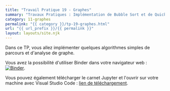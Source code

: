 ```yaml
---
title: "Travail Pratique 19 - Graphes"
summary: "Travaux Pratiques : Implémentation de Bubble Sort et de Quick Sort, instrumentation et comparaison."
category: 11-graphes
permalink: "{{ category }}/tp-19-graphes.html"
url: "{{ url_prefix }}/{{ permalink }}"
layout: layouts/site.njk
---
```


Dans ce TP, vous allez implémenter quelques algorithmes simples de parcours et d'analyse de graphe.

Vous avez la possibilité d'utiliser Binder dans votre navigateur web : <a href="https://mybinder.org/v2/gh/loic-yvonnet/algo-appliquee/master?filepath=cours%2F11-graphes%2Fwork-assignment-23.ipynb"><img class="inline" src="https://mybinder.org/badge_logo.svg" alt="Binder"></a>.

Vous pouvez également télécharger le carnet Jupyter et l'ouvrir sur votre machine avec Visual Studio Code : <a href="./work-assignment-23.ipynb" download="tp-19.ipynb">lien de téléchargement</a>.
